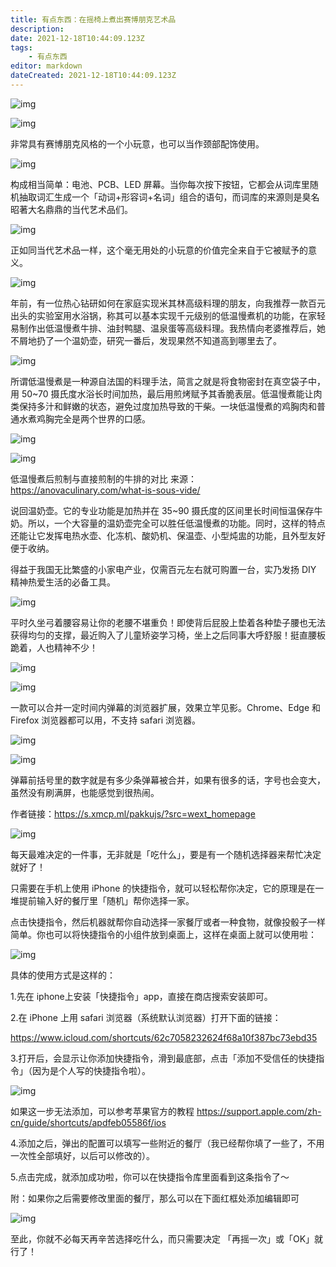 ```yaml
---
title: 有点东西：在摇椅上煮出赛博朋克艺术品
description:
date: 2021-12-18T10:44:09.123Z
tags:
    - 有点东西
editor: markdown
dateCreated: 2021-12-18T10:44:09.123Z
---
```


![img](https://i.loli.net/2021/10/05/X5IUZ8sk67l4dyN.jpg)

![img](https://i.loli.net/2021/10/06/xos4zAp6IXGBTWd.png)

非常具有赛博朋克风格的一个小玩意，也可以当作颈部配饰使用。

![img](https://i.loli.net/2021/10/06/oftKLcX3Na6eUBE.jpg)

构成相当简单：电池、PCB、LED 屏幕。当你每次按下按钮，它都会从词库里随机抽取词汇生成一个「动词+形容词+名词」组合的语句，而词库的来源则是臭名昭著大名鼎鼎的当代艺术品们。

![img](https://i.loli.net/2021/10/06/GC6PZ83FeXfc7az.png)

正如同当代艺术品一样，这个毫无用处的小玩意的价值完全来自于它被赋予的意义。

![img](https://i.loli.net/2021/10/06/L8be6SvkBFM4PJh.png)

年前，有一位热心钻研如何在家庭实现米其林高级料理的朋友，向我推荐一款百元出头的实验室用水浴锅，称其可以基本实现千元级别的低温慢煮机的功能，在家轻易制作出低温慢煮牛排、油封鸭腿、温泉蛋等高级料理。我热情向老婆推荐后，她不屑地扔了一个温奶壶，研究一番后，发现果然不知道高到哪里去了。

![img](https://i.loli.net/2021/10/06/o3UfFHeAqrtx1iD.png)

所谓低温慢煮是一种源自法国的料理手法，简言之就是将食物密封在真空袋子中，用 50~70 摄氏度水浴长时间加热，最后用煎烤赋予其香脆表层。低温慢煮能让肉类保持多汁和鲜嫩的状态，避免过度加热导致的干柴。一块低温慢煮的鸡胸肉和普通水煮鸡胸完全是两个世界的口感。

![img](https://i.loli.net/2021/10/06/AzhQLok9xTgfEZm.png)

![img](https://i.loli.net/2021/10/06/ia1tqIulCmVQoJS.png)

低温慢煮后煎制与直接煎制的牛排的对比 来源：https://anovaculinary.com/what-is-sous-vide/

说回温奶壶。它的专业功能是加热并在 35~90 摄氏度的区间里长时间恒温保存牛奶。所以，一个大容量的温奶壶完全可以胜任低温慢煮的功能。同时，这样的特点还能让它发挥电热水壶、化冻机、酸奶机、保温壶、小型炖盅的功能，且外型友好便于收纳。

得益于我国无比繁盛的小家电产业，仅需百元左右就可购置一台，实乃发扬 DIY 精神热爱生活的必备工具。

![img](https://i.loli.net/2021/10/06/6VXzgGovt3fcmjh.png)

平时久坐弓着腰容易让你的老腰不堪重负！即使背后屁股上垫着各种垫子腰也无法获得均匀的支撑，最近购入了儿童矫姿学习椅，坐上之后同事大呼舒服！挺直腰板跪着，人也精神不少！

![img](https://i.loli.net/2021/10/06/FxsimeyVWptuhOQ.gif)

![img](https://i.loli.net/2021/10/06/nQxyCrlHAumdt6b.png)

一款可以合并一定时间内弹幕的浏览器扩展，效果立竿见影。Chrome、Edge 和 Firefox 浏览器都可以用，不支持 safari 浏览器。

![img](https://i.loli.net/2021/10/06/MIX8A2ixvzyCqnP.png)

![img](https://i.loli.net/2021/10/06/IERG45oh9bAumMK.png)

弹幕前括号里的数字就是有多少条弹幕被合并，如果有很多的话，字号也会变大，虽然没有刷满屏，也能感觉到很热闹。

作者链接：<https://s.xmcp.ml/pakkujs/?src=wext_homepage>

![img](https://i.loli.net/2021/10/06/NLuRJUACreX1xjY.png)

每天最难决定的一件事，无非就是「吃什么」，要是有一个随机选择器来帮忙决定就好了！

只需要在手机上使用 iPhone 的快捷指令，就可以轻松帮你决定，它的原理是在一堆提前输入好的餐厅里「随机」帮你选择一家。

点击快捷指令，然后机器就帮你自动选择一家餐厅或者一种食物，就像投骰子一样简单。你也可以将快捷指令的小组件放到桌面上，这样在桌面上就可以使用啦：

![img](https://i.loli.net/2021/10/06/5xeMNWlqg7Vpi2r.gif)

具体的使用方式是这样的：

1.先在 iphone上安装「快捷指令」app，直接在商店搜索安装即可。

2.在 iPhone 上用 safari 浏览器（系统默认浏览器）打开下面的链接：

<https://www.icloud.com/shortcuts/62c7058232624f68a10f387bc73ebd35>

3.打开后，会显示让你添加快捷指令，滑到最底部，点击「添加不受信任的快捷指令」（因为是个人写的快捷指令啦）。

![img](https://i.loli.net/2021/10/06/d7PnSmHCiEue1Yz.gif)

如果这一步无法添加，可以参考苹果官方的教程 https://support.apple.com/zh-cn/guide/shortcuts/apdfeb05586f/ios

4.添加之后，弹出的配置可以填写一些附近的餐厅（我已经帮你填了一些了，不用一次性全部填好，以后可以修改的）。

5.点击完成，就添加成功啦，你可以在快捷指令库里面看到这条指令了～

附：如果你之后需要修改里面的餐厅，那么可以在下面红框处添加编辑即可

![img](https://i.loli.net/2021/10/06/WhNQuLbyT9VY1GI.png)

至此，你就不必每天再辛苦选择吃什么，而只需要决定 「再摇一次」或「OK」就行了！
